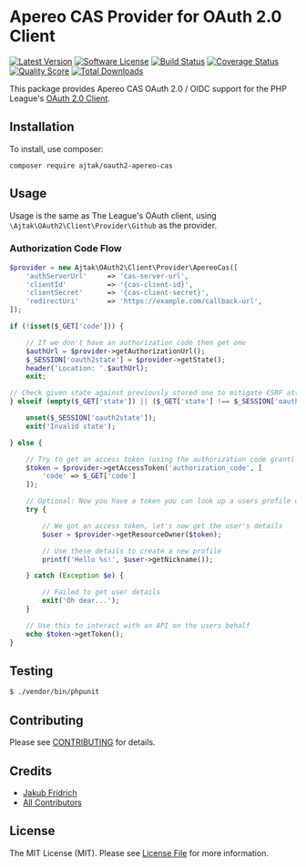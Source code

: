 # Apereo CAS Provider for OAuth 2.0 Client
[![Latest Version](https://img.shields.io/github/release/ajtak/oauth2-apereo-cas.svg?style=flat-square)](https://github.com/ajtak/oauth2-apereo-cas/releases)
[![Software License](https://img.shields.io/badge/license-MIT-brightgreen.svg?style=flat-square)](LICENSE.md)
[![Build Status](https://img.shields.io/travis/ajtak/oauth2-apereo-cas/master.svg?style=flat-square)](https://travis-ci.org/ajtak/oauth2-apereo-cas)
[![Coverage Status](https://img.shields.io/scrutinizer/coverage/g/ajtak/oauth2-apereo-cas.svg?style=flat-square)](https://scrutinizer-ci.com/g/ajtak/oauth2-apereo-cas/code-structure)
[![Quality Score](https://img.shields.io/scrutinizer/g/ajtak/oauth2-apereo-cas.svg?style=flat-square)](https://scrutinizer-ci.com/g/ajtak/oauth2-apereo-cas)
[![Total Downloads](https://img.shields.io/packagist/dt/ajtak/oauth2-apereo-cas.svg?style=flat-square)](https://packagist.org/packages/league/oauth2-github)

This package provides Apereo CAS OAuth 2.0 / OIDC support for the PHP League's [OAuth 2.0 Client](https://github.com/thephpleague/oauth2-client).

## Installation

To install, use composer:

```
composer require ajtak/oauth2-apereo-cas
```

## Usage

Usage is the same as The League's OAuth client, using `\Ajtak\OAuth2\Client\Provider\Github` as the provider.

### Authorization Code Flow

```php
$provider = new Ajtak\OAuth2\Client\Provider\ApereoCas([
    'authServerUrl'     => 'cas-server-url',
    'clientId'          => '{cas-client-id}',
    'clientSecret'      => '{cas-client-secret}',
    'redirectUri'       => 'https://example.com/callback-url',
]);

if (!isset($_GET['code'])) {

    // If we don't have an authorization code then get one
    $authUrl = $provider->getAuthorizationUrl();
    $_SESSION['oauth2state'] = $provider->getState();
    header('Location: '.$authUrl);
    exit;

// Check given state against previously stored one to mitigate CSRF attack
} elseif (empty($_GET['state']) || ($_GET['state'] !== $_SESSION['oauth2state'])) {

    unset($_SESSION['oauth2state']);
    exit('Invalid state');

} else {

    // Try to get an access token (using the authorization code grant)
    $token = $provider->getAccessToken('authorization_code', [
        'code' => $_GET['code']
    ]);

    // Optional: Now you have a token you can look up a users profile data
    try {

        // We got an access token, let's now get the user's details
        $user = $provider->getResourceOwner($token);

        // Use these details to create a new profile
        printf('Hello %s!', $user->getNickname());

    } catch (Exception $e) {

        // Failed to get user details
        exit('Oh dear...');
    }

    // Use this to interact with an API on the users behalf
    echo $token->getToken();
}
```

## Testing

``` bash
$ ./vendor/bin/phpunit
```

## Contributing

Please see [CONTRIBUTING](https://github.com/ajtak/oauth2-apereo-cas/blob/master/CONTRIBUTING.md) for details.


## Credits

- [Jakub Fridrich](https://github.com/ajtak)
- [All Contributors](https://github.com/ajtak/oauth2-apereo-cas/contributors)


## License

The MIT License (MIT). Please see [License File](https://github.com/ajtak/oauth2-apereo-cas/blob/master/LICENSE) for more information.
